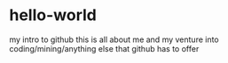 # hello-world
my intro to github
this is all about me and my venture into coding/mining/anything else that github has to offer
